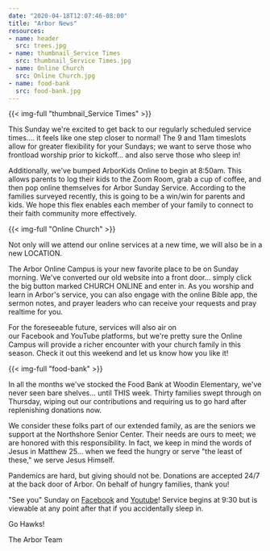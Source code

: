 ```yaml
---
date: "2020-04-18T12:07:46-08:00"
title: "Arbor News"
resources:
- name: header
  src: trees.jpg
- name: thumbnail_Service Times
  src: thumbnail_Service Times.jpg
- name: Online Church
  src: Online Church.jpg
- name: food-bank
  src: food-bank.jpg
---
```



{{< img-full "thumbnail_Service Times" >}}

This Sunday we're excited to get back to our regularly scheduled service times.... it feels like one step closer to normal! The 9 and 11am timeslots allow for greater flexibility for your Sundays; we want to serve those who frontload worship prior to kickoff... and also serve those who sleep in!

Additionally, we've bumped ArborKids Online to begin at 8:50am. This allows parents to log their kids to the Zoom Room, grab a cup of coffee, and then pop online themselves for Arbor Sunday Service. According to the families surveyed recently, this is going to be a win/win for parents and kids. We hope this flex enables each member of your family to connect to their faith community more effectively.
 
{{< img-full "Online Church" >}}

Not only will we attend our online services at a new time, we will also be in a new LOCATION. 

The Arbor Online Campus is your new favorite place to be on Sunday morning. We've converted our old website into a front door... simply click the big button marked CHURCH ONLINE and enter in. As you worship and learn in Arbor's service, you can also engage with the online Bible app, the sermon notes, and prayer leaders who can receive your requests and pray realtime for you. 

For the foreseeable future, services will also air on our Facebook and YouTube platforms, but we're pretty sure the Online Campus will provide a richer encounter with your church family in this season. Check it out this weekend and let us know how you like it!  
 
{{< img-full "food-bank" >}}

In all the months we've stocked the Food Bank at Woodin Elementary, we've never seen bare shelves... until THIS week. Thirty families swept through on Thursday, wiping out our contributions and requiring us to go hard after replenishing donations now.

We consider these folks part of our extended family, as are the seniors we support at the Northshore Senior Center. Their needs are ours to meet; we are honored with this responsibility. In fact, we keep in mind the words of Jesus in  Matthew 25... when we feed the hungry or serve "the least of these," we serve Jesus Himself.

Pandemics are hard, but giving should not be. Donations are accepted 24/7 at the back door of Arbor. On behalf of hungry families, thank you!

"See you" Sunday on [Facebook](https://www.facebook.com/arborchurchnw) and [Youtube](https://www.youtube.com/channel/UCRe_QiHhuGwlIY43ECFopNQ/featured)! Service begins at 9:30 but is viewable at any point after that if you accidentally sleep in.

Go Hawks! 

The Arbor Team



